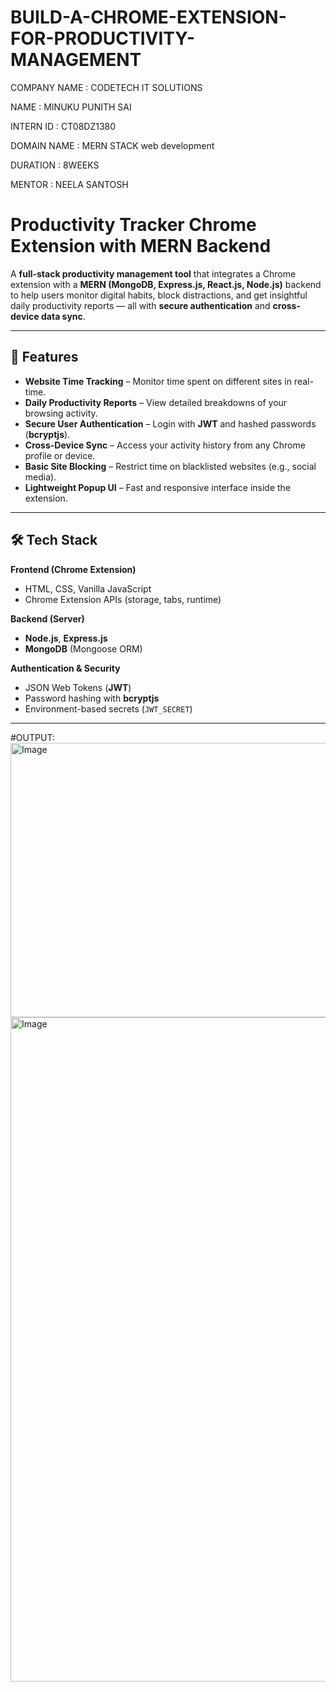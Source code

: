 # BUILD-A-CHROME-EXTENSION-FOR-PRODUCTIVITY-MANAGEMENT
COMPANY NAME : CODETECH IT SOLUTIONS

NAME : MINUKU PUNITH SAI 

INTERN ID : CT08DZ1380

DOMAIN NAME : MERN STACK web development

DURATION : 8WEEKS

MENTOR : NEELA SANTOSH
# **Productivity Tracker Chrome Extension with MERN Backend**  

A **full-stack productivity management tool** that integrates a Chrome extension with a **MERN (MongoDB, Express.js, React.js, Node.js)** backend to help users monitor digital habits, block distractions, and get insightful daily productivity reports — all with **secure authentication** and **cross-device data sync**.  

---

## 🚀 Features  

- **Website Time Tracking** – Monitor time spent on different sites in real-time.  
- **Daily Productivity Reports** – View detailed breakdowns of your browsing activity.  
- **Secure User Authentication** – Login with **JWT** and hashed passwords (**bcryptjs**).  
- **Cross-Device Sync** – Access your activity history from any Chrome profile or device.  
- **Basic Site Blocking** – Restrict time on blacklisted websites (e.g., social media).  
- **Lightweight Popup UI** – Fast and responsive interface inside the extension.  

---

## 🛠 Tech Stack  

**Frontend (Chrome Extension)**  
- HTML, CSS, Vanilla JavaScript  
- Chrome Extension APIs (storage, tabs, runtime)  

**Backend (Server)**  
- **Node.js**, **Express.js**  
- **MongoDB** (Mongoose ORM)  

**Authentication & Security**  
- JSON Web Tokens (**JWT**)  
- Password hashing with **bcryptjs**  
- Environment-based secrets (`JWT_SECRET`)  

---



#OUTPUT:
<img width="1916" height="439" alt="Image" src="https://github.com/user-attachments/assets/4a8d1d40-e972-4686-a9ae-56e7d02eef5b" />
<img width="1511" height="1063" alt="Image" src="https://github.com/user-attachments/assets/32f162b3-07e5-415f-95a8-92d852f13754" />

